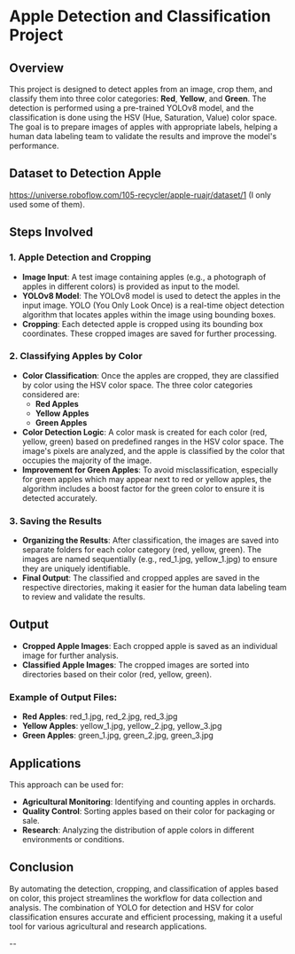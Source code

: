 # Apple Detection and Classification Project

## Overview
This project is designed to detect apples from an image, crop them, and classify them into three color categories: **Red**, **Yellow**, and **Green**. The detection is performed using a pre-trained YOLOv8 model, and the classification is done using the HSV (Hue, Saturation, Value) color space. The goal is to prepare images of apples with appropriate labels, helping a human data labeling team to validate the results and improve the model's performance.

## Dataset to Detection Apple
https://universe.roboflow.com/105-recycler/apple-ruajr/dataset/1 (I only used some of them).

## Steps Involved

### 1. **Apple Detection and Cropping**
   - **Image Input**: A test image containing apples (e.g., a photograph of apples in different colors) is provided as input to the model.
   - **YOLOv8 Model**: The YOLOv8 model is used to detect the apples in the input image. YOLO (You Only Look Once) is a real-time object detection algorithm that locates apples within the image using bounding boxes.
   - **Cropping**: Each detected apple is cropped using its bounding box coordinates. These cropped images are saved for further processing.

### 2. **Classifying Apples by Color**
   - **Color Classification**: Once the apples are cropped, they are classified by color using the HSV color space. The three color categories considered are:
     - **Red Apples**
     - **Yellow Apples**
     - **Green Apples**
   - **Color Detection Logic**: A color mask is created for each color (red, yellow, green) based on predefined ranges in the HSV color space. The image's pixels are analyzed, and the apple is classified by the color that occupies the majority of the image.
   - **Improvement for Green Apples**: To avoid misclassification, especially for green apples which may appear next to red or yellow apples, the algorithm includes a boost factor for the green color to ensure it is detected accurately.

### 3. **Saving the Results**
   - **Organizing the Results**: After classification, the images are saved into separate folders for each color category (red, yellow, green). The images are named sequentially (e.g., red_1.jpg, yellow_1.jpg) to ensure they are uniquely identifiable.
   - **Final Output**: The classified and cropped apples are saved in the respective directories, making it easier for the human data labeling team to review and validate the results.

## Output
- **Cropped Apple Images**: Each cropped apple is saved as an individual image for further analysis.
- **Classified Apple Images**: The cropped images are sorted into directories based on their color (red, yellow, green).

### Example of Output Files:
- **Red Apples**: red_1.jpg, red_2.jpg, red_3.jpg
- **Yellow Apples**: yellow_1.jpg, yellow_2.jpg, yellow_3.jpg
- **Green Apples**: green_1.jpg, green_2.jpg, green_3.jpg

## Applications
This approach can be used for:
- **Agricultural Monitoring**: Identifying and counting apples in orchards.
- **Quality Control**: Sorting apples based on their color for packaging or sale.
- **Research**: Analyzing the distribution of apple colors in different environments or conditions.

## Conclusion
By automating the detection, cropping, and classification of apples based on color, this project streamlines the workflow for data collection and analysis. The combination of YOLO for detection and HSV for color classification ensures accurate and efficient processing, making it a useful tool for various agricultural and research applications.

--
